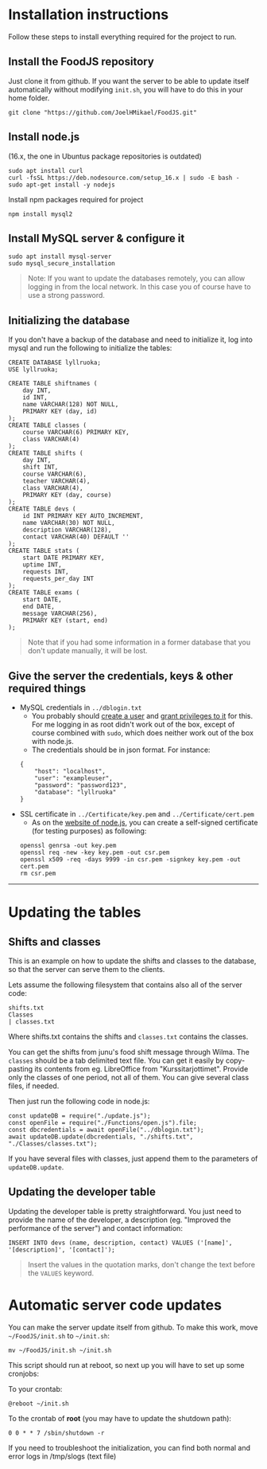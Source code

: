 # Installation instructions
Follow these steps to install everything required for the project to run.

## Install the FoodJS repository
Just clone it from github. If you want the server to be able to update itself automatically without modifying `init.sh`, you will have to do this in your home folder.
```
git clone "https://github.com/JoelHMikael/FoodJS.git"
```

## Install node.js
(16.x, the one in Ubuntus package repositories is outdated)
```
sudo apt install curl
curl -fsSL https://deb.nodesource.com/setup_16.x | sudo -E bash -
sudo apt-get install -y nodejs
```
Install npm packages required for project
```
npm install mysql2
```

## Install MySQL server & configure it
```
sudo apt install mysql-server
sudo mysql_secure_installation
```
> Note: If you want to update the databases remotely, you can allow logging in from the local network. In this case you of course have to use a strong password.

## Initializing the database
If you don't have a backup of the database and need to initialize it, log into mysql and run the following to initialize the tables:
```
CREATE DATABASE lyllruoka;
USE lyllruoka;

CREATE TABLE shiftnames (
	day INT,
	id INT,
	name VARCHAR(128) NOT NULL,
	PRIMARY KEY (day, id)
);
CREATE TABLE classes (
	course VARCHAR(6) PRIMARY KEY,
	class VARCHAR(4)
);
CREATE TABLE shifts (
	day INT,
	shift INT,
	course VARCHAR(6),
	teacher VARCHAR(4),
	class VARCHAR(4),
	PRIMARY KEY (day, course)
);
CREATE TABLE devs (
	id INT PRIMARY KEY AUTO_INCREMENT,
	name VARCHAR(30) NOT NULL,
	description VARCHAR(128),
	contact VARCHAR(40) DEFAULT ''
);
CREATE TABLE stats (
    start DATE PRIMARY KEY,
    uptime INT,
    requests INT,
    requests_per_day INT
);
CREATE TABLE exams (
	start DATE,
	end DATE,
	message VARCHAR(256),
	PRIMARY KEY (start, end)
);
```
> Note that if you had some information in a former database that you don't update manually, it will be lost.

## Give the server the credentials, keys & other required things
* MySQL credentials in `../dblogin.txt`
    * You probably should [create a user](https://dev.mysql.com/doc/refman/8.0/en/create-user.html) and [grant privileges to it](https://dev.mysql.com/doc/refman/8.0/en/grant.html) for this. For me logging in as root didn't work out of the box, except of course combined with `sudo`, which does neither work out of the box with node.js.
    * The credentials should be in json format. For instance:
    ```
    {
        "host": "localhost",
        "user": "exampleuser",
        "password": "password123",
        "database": "lyllruoka"
    }
    ```
* SSL certificate in `../Certificate/key.pem` and `../Certificate/cert.pem`
    * As on the [website of node.js](https://nodejs.org/en/knowledge/HTTP/servers/how-to-create-a-HTTPS-server/), you can create a self-signed certificate (for testing purposes) as following:
    ```
    openssl genrsa -out key.pem
    openssl req -new -key key.pem -out csr.pem
    openssl x509 -req -days 9999 -in csr.pem -signkey key.pem -out cert.pem
    rm csr.pem
    ```

---

# Updating the tables

## Shifts and classes
This is an example on how to update the shifts and classes to the database, so that the server can serve them to the clients.

Lets assume the following filesystem that contains also all of the server code:
```
shifts.txt
Classes
| classes.txt
```
Where shifts.txt contains the shifts and `classes.txt` contains the classes.

You can get the shifts from junu's food shift message through Wilma. The `classes` should be a tab delimited text file. You can get it easily by copy-pasting its contents from eg. LibreOffice from "Kurssitarjottimet". Provide only the classes of one period, not all of them. You can give several class files, if needed.

Then just run the following code in node.js:
```
const updateDB = require("./update.js");
const openFile = require("./Functions/open.js").file;
const dbcredentials = await openFile("../dblogin.txt");
await updateDB.update(dbcredentials, "./shifts.txt", "./Classes/classes.txt");
```
If you have several files with classes, just append them to the parameters of `updateDB.update`.

## Updating the developer table
Updating the developer table is pretty straightforward. You just need to provide the name of the developer, a description (eg. "Improved the performance of the server") and contact information:
```
INSERT INTO devs (name, description, contact) VALUES ('[name]', '[description]', '[contact]');
```
> Insert the values in the quotation marks, don't change the text before the `VALUES` keyword.

# Automatic server code updates
You can make the server update itself from github. To make this work, move `~/FoodJS/init.sh` to `~/init.sh`:
```
mv ~/FoodJS/init.sh ~/init.sh
```
This script should run at reboot, so next up you will have to set up some cronjobs:

To your crontab:
```
@reboot ~/init.sh
```
To the crontab of **root** (you may have to update the shutdown path):
```
0 0 * * 7 /sbin/shutdown -r
```
If you need to troubleshoot the initialization, you can find both normal and error logs in /tmp/slogs (text file)